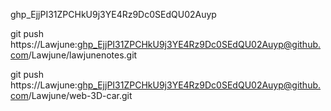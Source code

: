 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

git push https://Lawjune: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@github.com/Lawjune/lawjunenotes.git

git push https://Lawjune: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@github.com/Lawjune/web-3D-car.git